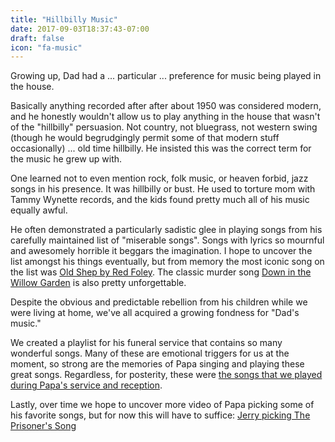 ```yaml
---
title: "Hillbilly Music"
date: 2017-09-03T18:37:43-07:00
draft: false
icon: "fa-music"
---
```


Growing up, Dad had a ... particular ... preference for music being played in the
house.
<!--more-->

Basically anything recorded after after about 1950 was considered modern, and he
honestly wouldn't allow us to play anything in the house that wasn't of the
"hillbilly" persuasion. Not country, not bluegrass, not western swing (though he
would begrudgingly permit some of that modern stuff occasionally) ... old time
hillbilly. He insisted this was the correct term for the music he grew up with.

One learned not to even mention rock, folk music, or heaven forbid, jazz songs in
his presence. It was hillbilly or bust. He used to torture mom with Tammy Wynette
records, and the kids found pretty much all of his music equally awful.

He often demonstrated a particularly sadistic glee in playing songs from his
carefully maintained list of "miserable songs". Songs with lyrics so mournful and
awesomely horrible it beggars the imagination. I hope to uncover the list amongst
his things eventually, but from memory the most iconic song on the list was [Old
Shep by Red Foley](https://youtu.be/6URIHQXmPmY). The classic murder song [Down in
the Willow Garden](https://youtu.be/Xp_ivMnp0lM) is also pretty unforgettable.

Despite the obvious and predictable rebellion from his children while we were
living at home, we've all acquired a growing fondness for "Dad's music."

We created a playlist for his funeral service that contains so many wonderful
songs. Many of these are emotional triggers for us at the moment, so strong are the
memories of Papa singing and playing these great songs. Regardless, for posterity,
these were [the songs that we played during Papa's service and
reception](/img/jww-playlist.pdf).

Lastly, over time we hope to uncover more video of Papa picking some of his
favorite songs, but for now this will have to suffice:
[Jerry picking The Prisoner's Song](https://youtu.be/hymqcXjdNQg)
